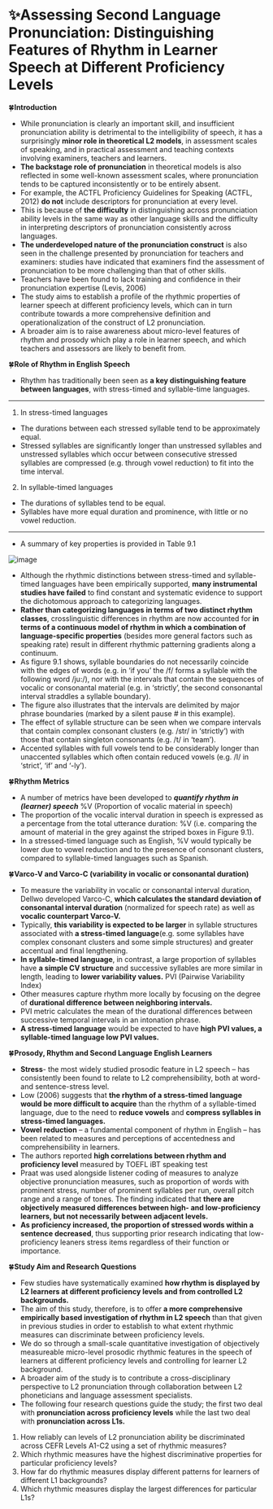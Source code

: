 # ✨Assessing Second Language Pronunciation: Distinguishing Features of Rhythm in Learner Speech at Different Proficiency Levels

🍀**Introduction**
-	While pronunciation is clearly an important skill, and insufficient pronunciation ability is detrimental to the intelligibility of speech, it has a surprisingly **minor role in theoretical L2 models**, in assessment scales of speaking, and in practical assessment and teaching contexts involving examiners, teachers and learners.
-	**The backstage role of pronunciation** in theoretical models is also reflected in some well-known assessment scales, where pronunciation tends to be captured inconsistently or to be entirely absent. 
-	For example, the ACTFL Proficiency Guidelines for Speaking (ACTFL, 2012) **do not** include descriptors for pronunciation at every level.
-	This is because of **the difficulty** in distinguishing across pronunciation ability levels in the same way as other language skills and the difficulty in interpreting descriptors of pronunciation consistently across languages.
-	**The underdeveloped nature of the pronunciation construct** is also seen in the challenge presented by pronunciation for teachers and examiners: studies have indicated that examiners find the assessment of pronunciation to be more challenging than that of other skills.
-	Teachers have been found to lack training and confidence in their pronunciation expertise (Levis, 2006)
-	The study aims to establish a profile of the rhythmic properties of learner speech at different proficiency levels, which can in turn contribute towards a more comprehensive definition and operationalization of the construct of L2 pronunciation.
-	A broader aim is to raise awareness about micro-level features of rhythm and prosody which play a role in learner speech, and which teachers and assessors are likely to benefit from.

🍀**Role of Rhythm in English Speech** 
-	Rhythm has traditionally been seen as **a key distinguishing feature between languages**, with stress-timed and syllable-time languages. 
-	------
1. In stress-timed languages 
 + The durations between each stressed syllable tend to be approximately equal.
 + Stressed syllables are significantly longer than unstressed syllables and unstressed syllables which occur between consecutive stressed syllables are compressed (e.g. through vowel reduction) to fit into the time interval. 
2. In syllable-timed languages
- The durations of syllables tend to be equal.
- Syllables have more equal duration and prominence, with little or no vowel reduction.
----------
-	A summary of key properties is provided in Table 9.1

![image](https://github.com/Alexwcjung/EPA23/assets/127401494/fbfe9583-fce5-412b-a1bb-542eb3018550)


-	Although the rhythmic distinctions between stress-timed and syllable-timed languages have been empirically supported, **many instrumental studies have failed** to find constant and systematic evidence to support the dichotomous approach to categorizing languages. 
-	**Rather than categorizing languages in terms of two distinct rhythm classes**, crosslinguistic differences in rhythm are now accounted for **in terms of a continuous model of rhythm in which a combination of language-specific properties** (besides more general factors such as speaking rate) result in different rhythmic patterning gradients along a continuum.
-	As figure 9.1 shows, syllable boundaries do not necessarily coincide with the edges of words (e.g. in ‘if you’ the /f/ forms a syllable with the following word /ju:/), nor with the intervals that contain the sequences of vocalic or consonantal material (e.g. in ‘strictly’, the second consonantal interval straddles a syllable boundary). 
-	The figure also illustrates that the intervals are delimited by major phrase boundaries (marked by a silent pause # in this example). 
-	The effect of syllable structure can be seen when we compare intervals that contain complex consonant clusters (e.g. /str/ in ‘strictly’) with those that contain singleton consonants (e.g. /t/ in ‘team’).
-	Accented syllables with full vowels tend to be considerably longer than unaccented syllables which often contain reduced vowels (e.g. /I/ in ‘strict’, ‘if’ and ‘-ly’).

🍀**Rhythm Metrics**
-	A number of metrics have been developed to **_quantify rhythm in (learner) speech_** %V (Proportion of vocalic material in speech)
-	The proportion of the vocalic interval duration in speech is expressed as a percentage from the total utterance duration: %V (i.e. comparing the amount of material in the grey against the striped boxes in Figure 9.1).
-	In a stressed-timed language such as English, %V would typically be lower due to vowel reduction and to the presence of consonant clusters, compared to syllable-timed languages such as Spanish. 

🍀**Varco-V and Varco-C (variability in vocalic or consonantal duration)**
-	To measure the variability in vocalic or consonantal interval duration, Dellwo developed Varco-C, **which calculates the standard deviation of consonantal interval duration** (normalized for speech rate) as well as **vocalic counterpart Varco-V.**
-	Typically, **this variability is expected to be larger** in syllable structures associated with **a stress-timed language**(e.g. some syllables have complex consonant clusters and some simple structures) and greater accentual and final lengthening. 
-	**In syllable-timed language**, in contrast, a large proportion of syllables have **a simple CV structure** and successive syllables are more similar in length, leading to **lower variability values.**
PVI (Pairwise Variability Index)
-	Other measures capture rhythm more locally by focusing on the degree of **durational difference between neighboring intervals.**
-	PVI metric calculates the mean of the durational differences between successive temporal intervals in an intonation phrase. 
-	**A stress-timed language** would be expected to have **high PVI values, a syllable-timed language low PVI values.**

🍀**Prosody, Rhythm and Second Language English Learners**
-	**Stress**- the most widely studied prosodic feature in L2 speech – has consistently been found to relate to L2 comprehensibility, both at word- and sentence-stress level.
-	Low (2006) suggests that **the rhythm of a stress-timed language would be more difficult to acquire** than the rhythm of a syllable-timed language, due to the need to **reduce vowels** and **compress syllables in stress-timed languages.**  
-	**Vowel reduction** – a fundamental component of rhythm in English – has been related to measures and perceptions of accentedness and comprehensibility in learners. 
-	The authors reported **high correlations between rhythm and proficiency level** measured by TOEFL iBT speaking test 
-	Praat was used alongside listener coding of measures to analyze objective pronunciation measures, such as proportion of words with prominent stress, number of prominent syllables per run, overall pitch range and a range of tones. The finding indicated that **there are objectively measured differences between high- and low-proficiency learners, but not necessarily between adjacent levels.**
-	**As proficiency increased, the proportion of stressed words within a sentence decreased**, thus supporting prior research indicating that low-proficiency leaners stress items regardless of their function or importance. 

🍀**Study Aim and Research Questions**
-	Few studies have systematically examined **how rhythm is displayed by L2 learners at different proficiency levels and from controlled L2 backgrounds.** 
-	The aim of this study, therefore, is to offer **a more comprehensive empirically based investigation of rhythm in L2 speech** than that given in previous studies in order to establish to what extent rhythmic measures can discriminate between proficiency levels.
-	We do so through a small-scale quantitative investigation of objectively measureable micro-level prosodic rhythmic features in the speech of learners at different proficiency levels and controlling for learner L2 background.
-	A broader aim of the study is to contribute a cross-disciplinary perspective to L2 pronunciation through collaboration between L2 phoneticians and language assessment specialists.
-	The following four research questions guide the study; the first two deal with **pronunciation across proficiency levels** while the last two deal with **pronunciation across L1s.**
1)	How reliably can levels of L2 pronunciation ability be discriminated across CEFR Levels A1-C2 using a set of rhythmic measures? 
2)	Which rhythmic measures have the highest discriminative properties for particular proficiency levels?
3)	How far do rhythmic measures display different patterns for learners of different L1 backgrounds?
4)	Which rhythmic measures display the largest differences for particular L1s?


